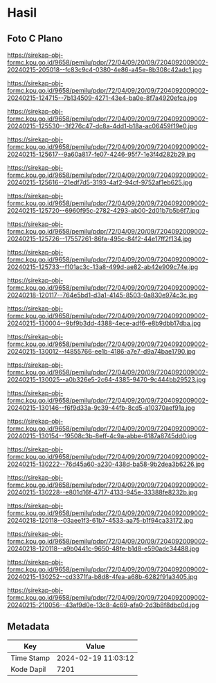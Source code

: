# Hasil

## Foto C Plano

https://sirekap-obj-formc.kpu.go.id/9658/pemilu/pdpr/72/04/09/20/09/7204092009002-20240215-205018--fc83c9c4-0380-4e86-a45e-8b308c42adc1.jpg

https://sirekap-obj-formc.kpu.go.id/9658/pemilu/pdpr/72/04/09/20/09/7204092009002-20240215-124715--7b134509-4271-43e4-ba0e-8f7a4920efca.jpg

https://sirekap-obj-formc.kpu.go.id/9658/pemilu/pdpr/72/04/09/20/09/7204092009002-20240215-125530--3f276c47-dc8a-4dd1-b18a-ac06459f19e0.jpg

https://sirekap-obj-formc.kpu.go.id/9658/pemilu/pdpr/72/04/09/20/09/7204092009002-20240215-125617--9a60a817-fe07-4246-95f7-1e3f4d282b29.jpg

https://sirekap-obj-formc.kpu.go.id/9658/pemilu/pdpr/72/04/09/20/09/7204092009002-20240215-125616--21edf7d5-3193-4af2-94cf-9752af1eb625.jpg

https://sirekap-obj-formc.kpu.go.id/9658/pemilu/pdpr/72/04/09/20/09/7204092009002-20240215-125720--6960f95c-2782-4293-ab00-2d01b7b5b6f7.jpg

https://sirekap-obj-formc.kpu.go.id/9658/pemilu/pdpr/72/04/09/20/09/7204092009002-20240215-125726--17557261-86fa-495c-84f2-44e17ff2f134.jpg

https://sirekap-obj-formc.kpu.go.id/9658/pemilu/pdpr/72/04/09/20/09/7204092009002-20240215-125733--f101ac3c-13a8-499d-ae82-ab42e909c74e.jpg

https://sirekap-obj-formc.kpu.go.id/9658/pemilu/pdpr/72/04/09/20/09/7204092009002-20240218-120117--764e5bd1-d3a1-4145-8503-0a830e974c3c.jpg

https://sirekap-obj-formc.kpu.go.id/9658/pemilu/pdpr/72/04/09/20/09/7204092009002-20240215-130004--9bf9b3dd-4388-4ece-adf6-e8b9dbb17dba.jpg

https://sirekap-obj-formc.kpu.go.id/9658/pemilu/pdpr/72/04/09/20/09/7204092009002-20240215-130012--f4855766-ee1b-4186-a7e7-d9a74bae1790.jpg

https://sirekap-obj-formc.kpu.go.id/9658/pemilu/pdpr/72/04/09/20/09/7204092009002-20240215-130025--a0b326e5-2c64-4385-9470-9c444bb29523.jpg

https://sirekap-obj-formc.kpu.go.id/9658/pemilu/pdpr/72/04/09/20/09/7204092009002-20240215-130146--f6f9d33a-9c39-44fb-8cd5-a10370aef91a.jpg

https://sirekap-obj-formc.kpu.go.id/9658/pemilu/pdpr/72/04/09/20/09/7204092009002-20240215-130154--19508c3b-8eff-4c9a-abbe-6187a8745dd0.jpg

https://sirekap-obj-formc.kpu.go.id/9658/pemilu/pdpr/72/04/09/20/09/7204092009002-20240215-130222--76d45a60-a230-438d-ba58-9b2dea3b6226.jpg

https://sirekap-obj-formc.kpu.go.id/9658/pemilu/pdpr/72/04/09/20/09/7204092009002-20240215-130228--e801d16f-4717-4133-945e-33388fe8232b.jpg

https://sirekap-obj-formc.kpu.go.id/9658/pemilu/pdpr/72/04/09/20/09/7204092009002-20240218-120118--03aee1f3-61b7-4533-aa75-b1f94ca33172.jpg

https://sirekap-obj-formc.kpu.go.id/9658/pemilu/pdpr/72/04/09/20/09/7204092009002-20240218-120118--a9b0441c-9650-48fe-b1d8-e590adc34488.jpg

https://sirekap-obj-formc.kpu.go.id/9658/pemilu/pdpr/72/04/09/20/09/7204092009002-20240215-130252--cd3371fa-b8d8-4fea-a68b-6282f91a3405.jpg

https://sirekap-obj-formc.kpu.go.id/9658/pemilu/pdpr/72/04/09/20/09/7204092009002-20240215-210056--43af9d0e-13c8-4c69-afa0-2d3b8f8dbc0d.jpg


## Metadata

| Key        | Value               |
| ---------- | ------------------- |
| Time Stamp | 2024-02-19 11:03:12 |
| Kode Dapil | 7201                |




